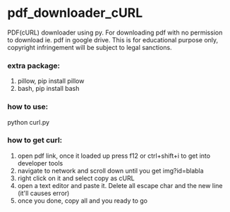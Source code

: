 # pdf_downloader_cURL
PDF(cURL) downloader using py. For downloading pdf with no permission to download ie. pdf in google drive. This is for educational purpose only, copyright infringement will be subject to legal sanctions.

### extra package:
1. pillow, pip install pillow
2. bash, pip install bash

### how to use:
python curl.py

### how to get curl:
1. open pdf link, once it loaded up press f12 or ctrl+shift+i to get into developer tools
2. navigate to network and scroll down until you get img?id=blabla
3. right click on it and select copy as cURL
4. open a text editor and paste it. Delete all escape char and the new line (it'll causes error)
5. once you done, copy all and you ready to go
